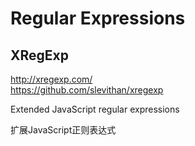 # Regular Expressions  




## XRegExp  

http://xregexp.com/  
https://github.com/slevithan/xregexp  

Extended JavaScript regular expressions

扩展JavaScript正则表达式















